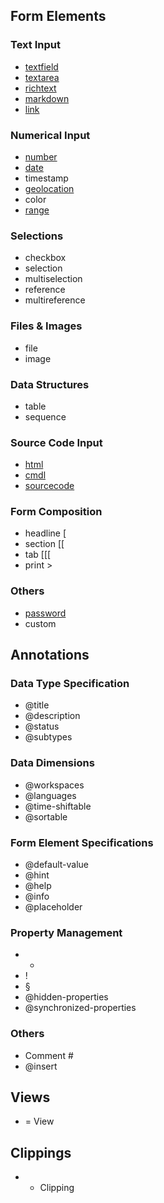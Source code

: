 ## Form Elements
### Text Input

* [textfield](formelement/textfield.md)
* [textarea](formelement/textarea.md)
* [richtext](formelement/richtext.md)
* [markdown](formelement/markdown.md)
* [link](formelement/link.md)

### Numerical Input

* [number](formelement/number.md)
* [date](formelement/date.md)
* timestamp
* [geolocation](formelement/geolocation.md)
* color
* [range](formelement/range.md)

### Selections

* checkbox
* selection
* multiselection
* reference
* multireference

### Files & Images

* file
* image

### Data Structures
* table
* sequence

### Source Code Input
* [html](formelement/html.md)
* [cmdl](formelement/cmdl.md)
* [sourcecode](formelement/sourcecode.md)

### Form Composition
* headline [
* section [[
* tab [[[
* print >

### Others

* [password](formelement/password.md)
* custom

## Annotations
### Data Type Specification
* @title
* @description
* @status
* @subtypes

### Data Dimensions
* @workspaces
* @languages
* @time-shiftable
* @sortable

### Form Element Specifications

* @default-value
* @hint
* @help
* @info
* @placeholder

### Property Management
* *
* !
* §
* @hidden-properties
* @synchronized-properties

### Others
* Comment #
* @insert

## Views
* = View

## Clippings
* + Clipping
